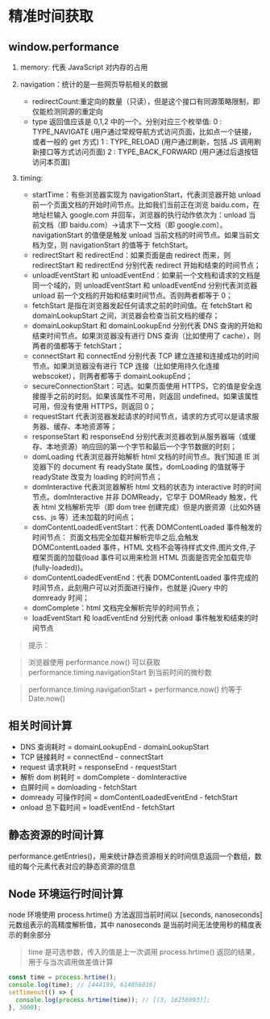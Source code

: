 # 精准时间获取

## window.performance

1. memory: 代表 JavaScript 对内存的占用
2. navigation：统计的是一些网页导航相关的数据

   - redirectCount:重定向的数量（只读），但是这个接口有同源策略限制，即仅能检测同源的重定向
   - type 返回值应该是 0,1,2 中的一个。分别对应三个枚举值:
     0 : TYPE_NAVIGATE (用户通过常规导航方式访问页面，比如点一个链接，或者一般的 get 方式)
     1 : TYPE_RELOAD (用户通过刷新，包括 JS 调用刷新接口等方式访问页面)
     2 : TYPE_BACK_FORWARD (用户通过后退按钮访问本页面)

3. timing:
   - startTime：有些浏览器实现为 navigationStart，代表浏览器开始 unload 前一个页面文档的开始时间节点。比如我们当前正在浏览 baidu.com，在地址栏输入 google.com 并回车，浏览器的执行动作依次为：unload 当前文档（即 baidu.com）->请求下一文档（即 google.com）。navigationStart 的值便是触发 unload 当前文档的时间节点。如果当前文档为空，则 navigationStart 的值等于 fetchStart。
   - redirectStart 和 redirectEnd：如果页面是由 redirect 而来，则 redirectStart 和 redirectEnd 分别代表 redirect 开始和结束的时间节点；
   - unloadEventStart 和 unloadEventEnd：如果前一个文档和请求的文档是同一个域的，则 unloadEventStart 和 unloadEventEnd 分别代表浏览器 unload 前一个文档的开始和结束时间节点。否则两者都等于 0；
   - fetchStart 是指在浏览器发起任何请求之前的时间值。在 fetchStart 和 domainLookupStart 之间，浏览器会检查当前文档的缓存；
   - domainLookupStart 和 domainLookupEnd 分别代表 DNS 查询的开始和结束时间节点。如果浏览器没有进行 DNS 查询（比如使用了 cache），则两者的值都等于 fetchStart；
   - connectStart 和 connectEnd 分别代表 TCP 建立连接和连接成功的时间节点。如果浏览器没有进行 TCP 连接（比如使用持久化连接 webscoket），则两者都等于 domainLookupEnd；
   - secureConnectionStart：可选。如果页面使用 HTTPS，它的值是安全连接握手之前的时刻。如果该属性不可用，则返回 undefined。如果该属性可用，但没有使用 HTTPS，则返回 0；
   - requestStart 代表浏览器发起请求的时间节点，请求的方式可以是请求服务器、缓存、本地资源等；
   - responseStart 和 responseEnd 分别代表浏览器收到从服务器端（或缓存、本地资源）响应回的第一个字节和最后一个字节数据的时刻；
   - domLoading 代表浏览器开始解析 html 文档的时间节点。我们知道 IE 浏览器下的 document 有 readyState 属性，domLoading 的值就等于 readyState 改变为 loading 的时间节点；
   - domInteractive 代表浏览器解析 html 文档的状态为 interactive 时的时间节点。domInteractive 并非 DOMReady，它早于 DOMReady 触发，代表 html 文档解析完毕（即 dom tree 创建完成）但是内嵌资源（比如外链 css、js 等）还未加载的时间点；
   - domContentLoadedEventStart：代表 DOMContentLoaded 事件触发的时间节点：
     页面文档完全加载并解析完毕之后,会触发 DOMContentLoaded 事件，HTML 文档不会等待样式文件,图片文件,子框架页面的加载(load 事件可以用来检测 HTML 页面是否完全加载完毕(fully-loaded))。
   - domContentLoadedEventEnd：代表 DOMContentLoaded 事件完成的时间节点，此刻用户可以对页面进行操作，也就是 jQuery 中的 domready 时间；
   - domComplete：html 文档完全解析完毕的时间节点；
   - loadEventStart 和 loadEventEnd 分别代表 onload 事件触发和结束的时间节点

> 提示：

> 浏览器使用 performance.now() 可以获取 performance.timing.navigationStart 到当前时间的微秒数

> performance.timing.navigationStart + performance.now() 约等于 Date.now()

## 相关时间计算

- DNS 查询耗时 = domainLookupEnd - domainLookupStart
- TCP 链接耗时 = connectEnd - connectStart
- request 请求耗时 = responseEnd - requestStart
- 解析 dom 树耗时 = domComplete - domInteractive
- 白屏时间 = domloading - fetchStart
- domready 可操作时间 = domContentLoadedEventEnd - fetchStart
- onload 总下载时间 = loadEventEnd - fetchStart

## 静态资源的时间计算

performance.getEntries()，用来统计静态资源相关的时间信息返回一个数组，数组的每个元素代表对应的静态资源的信息

## Node 环境运行时间计算

node 环境使用 process.hrtime() 方法返回当前时间以 [seconds, nanoseconds] 元数组表示的高精度解析值，其中 nanoseconds 是当前时间无法使用秒的精度表示的剩余部分

> time 是可选参数，传入的值是上一次调用 process.hrtime() 返回的结果，用于与当次调用做差值计算

```js
const time = process.hrtime();
console.log(time); // [444199, 614056016]
setTimeout(() => {
  console.log(process.hrtime(time)); // [(3, 16256093)];
}, 3000);
```
